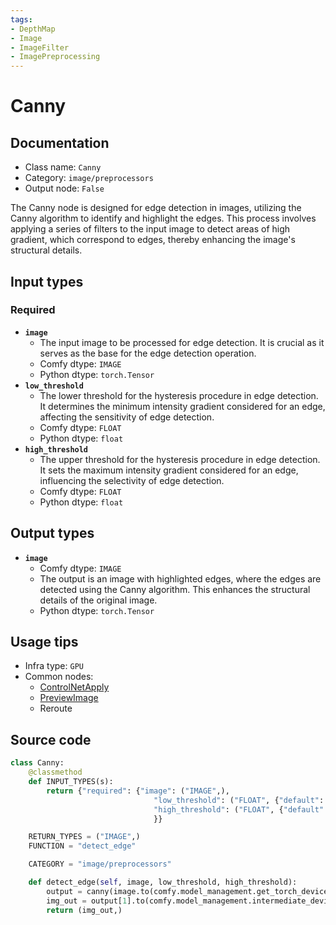 ```yaml
---
tags:
- DepthMap
- Image
- ImageFilter
- ImagePreprocessing
---
```


# Canny
## Documentation
- Class name: `Canny`
- Category: `image/preprocessors`
- Output node: `False`

The Canny node is designed for edge detection in images, utilizing the Canny algorithm to identify and highlight the edges. This process involves applying a series of filters to the input image to detect areas of high gradient, which correspond to edges, thereby enhancing the image's structural details.
## Input types
### Required
- **`image`**
    - The input image to be processed for edge detection. It is crucial as it serves as the base for the edge detection operation.
    - Comfy dtype: `IMAGE`
    - Python dtype: `torch.Tensor`
- **`low_threshold`**
    - The lower threshold for the hysteresis procedure in edge detection. It determines the minimum intensity gradient considered for an edge, affecting the sensitivity of edge detection.
    - Comfy dtype: `FLOAT`
    - Python dtype: `float`
- **`high_threshold`**
    - The upper threshold for the hysteresis procedure in edge detection. It sets the maximum intensity gradient considered for an edge, influencing the selectivity of edge detection.
    - Comfy dtype: `FLOAT`
    - Python dtype: `float`
## Output types
- **`image`**
    - Comfy dtype: `IMAGE`
    - The output is an image with highlighted edges, where the edges are detected using the Canny algorithm. This enhances the structural details of the original image.
    - Python dtype: `torch.Tensor`
## Usage tips
- Infra type: `GPU`
- Common nodes:
    - [ControlNetApply](../../Comfy/Nodes/ControlNetApply.md)
    - [PreviewImage](../../Comfy/Nodes/PreviewImage.md)
    - Reroute



## Source code
```python
class Canny:
    @classmethod
    def INPUT_TYPES(s):
        return {"required": {"image": ("IMAGE",),
                                "low_threshold": ("FLOAT", {"default": 0.4, "min": 0.01, "max": 0.99, "step": 0.01}),
                                "high_threshold": ("FLOAT", {"default": 0.8, "min": 0.01, "max": 0.99, "step": 0.01})
                                }}

    RETURN_TYPES = ("IMAGE",)
    FUNCTION = "detect_edge"

    CATEGORY = "image/preprocessors"

    def detect_edge(self, image, low_threshold, high_threshold):
        output = canny(image.to(comfy.model_management.get_torch_device()).movedim(-1, 1), low_threshold, high_threshold)
        img_out = output[1].to(comfy.model_management.intermediate_device()).repeat(1, 3, 1, 1).movedim(1, -1)
        return (img_out,)

```
